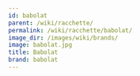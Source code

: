 ```yaml
---
id: babolat
parent: /wiki/racchette/
permalink: /wiki/racchette/babolat/
image_dir: /images/wiki/brands/
image: babolat.jpg
title: Babolat
brand: babolat
---
```

